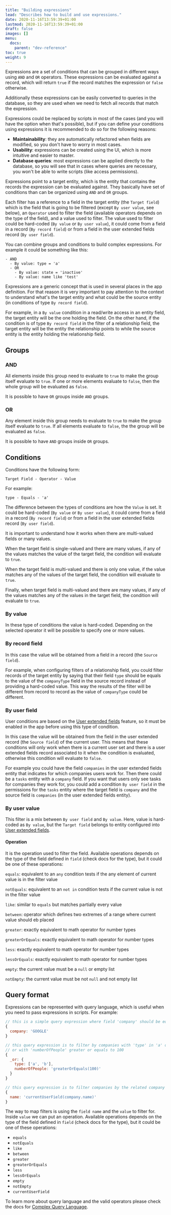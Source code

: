 ```yaml
---
title: "Building expressions"
lead: "Describes how to build and use expressions."
date: 2020-11-16T13:59:39+01:00
lastmod: 2020-11-16T13:59:39+01:00
draft: false
images: []
menu:
  docs:
    parent: "dev-reference"
toc: true
weight: 9
---
```


Expressions are a set of conditions that can be grouped in different ways using `AND` and 
`OR` operators. These expressions can be evaluated against a record, which will return
`true` if the record matches the expression or `false` otherwise.

Additionally these expressions can be easily converted to queries in the database, so they
are used when we need to fetch all records that match the expression.

Expressions could be replaced by scripts in most of the cases (and you will have the option 
when that's possible), but if you can define your conditions using expressions it is recommended
to do so for the following reasons:

- **Maintainability**: they are automatically refactored when fields are modified, so you don't
  have to worry in most cases.
- **Usability**: expressions can be created using the UI, which is more intuitive and easier
  to master.
- **Database queries**: most expressions can be applied directly to the database, so you will
  see that in cases where queries are necessary, you won't be able to write scripts (like
  access permissions).

Expressions point to a target entity, which is the entity that contains the records the
expression can be evaluated against. They basically have set of conditions than can be organized 
using `AND` and `OR` groups.

Each filter has a reference to a field in the target entity (the `Target field`) which is the
field that is going to be filtered (except `By user value`, see below), an `Operator` used to filter the field (available operators
depends on the type of the field), and a value used to filter. The value used to filter could
be hard-coded (`By value` or `By user value`), it could come from a field in a record (`By record field`) or from
a field in the user extended fields record (`By user field`).

You can combine groups and conditions to build complex expressions. For example it could be 
something like this:

```
- AND
  - By value: type = 'a'
  - OR
    - By value: state = 'inactive'
    - By value: name like 'test'
```

Expressions are a generic concept that is used in several places in the app definition. For 
that reason it is very important to pay attention to the context to understand what's the target
entity and what could be the source entity (in conditions of type `By record field`).

For example, in a `By value` condition in a read/write access in an entity field, the target entity
will be the one holding the field. On the other hand, if the condition is of type `By record field` 
in the filter of a relationship field, the target entity will be the entity the relationship points 
to while the source entity is the entity holding the relationship field.

## Groups

### AND

All elements inside this group need to evaluate to `true` to make the group itself
evaluate to `true`. If one or more elements evaluate to `false`, then the whole group will
be evaluated as `false`.

It is possible to have `OR` groups inside `AND` groups.

### OR

Any element inside this group needs to evaluate to `true` to make the group itself
evaluate to `true`. If all elements evaluate to `false`, the the group will be evaluated
as `false`.

It is possible to have `AND` groups inside `OR` groups.

## Conditions

Conditions have the following form:

```
Target Field - Operator - Value
```

For example:

```
type - Equals - 'a'
```

The difference between the types of conditions are how the `Value` is set. It could be
hard-coded (`By value` or `By user value`), it could come from a field in a record (`By record field`) or from
a field in the user extended fields record (`By user field`).

It is important to understand how it works when there are multi-valued fields or many values.

When the target field is single-valued and there are many values, if any of the values matches the
value of the target field, the condition will evaluate to `true`.

When the target field is multi-valued and there is only one value, if the value matches any of 
the values of the target field, the condition will evaluate to `true`.
 
Finally, when target field is multi-valued and there are many values, if any of the values
matches any of the values in the target field, the condition will evaluate to `true`.

### By value

In these type of conditions the value is hard-coded. Depending on the selected operator it will
be possible to specify one or more values.

### By record field

In this case the value will be obtained from a field in a record (the `Source field`).
 
For example, when configuring filters of a relationship field, you could filter records of
the target entity by saying that their field `type` should be equals to the value of the
`companyType` field in the source record instead of providing a hard-coded value. This way
the results of the filter will be different from record to record as the value of `companyType`
could be different.

### By user field

User conditions are based on the [User extended fields]({{site.baseurl}}/app-development-app-settings.html#user-extended-fields)
feature, so it must be enabled in the app before using this type of condition.

In this case the value will be obtained from the field in the user extended record (the `Source field`)
of the current user. This means that these conditions will only work when there is a current user set 
and there is a user extended fields record associated to it when the condition is evaluated, otherwise
this condition will evaluate to `false`.
 
For example you could have the field `companies` in the user extended fields entity that
indicates for which companies users work for. Then there could be a `tasks` entity with a
`company` field. If you want that users only see tasks for companies they work for, you could
add a condition `By user field` in the permissions for the `tasks` entity where the target field is 
`company` and the source field is `companies` (in the user extended fields entity). 

### By user value

This filter is a mix between `By user field` and `By value`. Here, value is hard-coded as `By value`, but 
the `Target field` belongs to entity configured into [User extended fields]({{site.baseurl}}/app-development-app-settings.html#user-extended-fields).

#### Operation

It is the operation used to filter the field. Available operations depends on the type of the field defined in `field` 
(check docs for the type), but it could be one of these operations:

`equals`: equivalent to an `any` condition tests if the any element of current value is in the filter value

`notEquals`: equivalent to an `not in` condition tests if the current value is not in the filter value

`like`: similar to `equals` but matches partially every value

`between`: operator which defines two extremes of a range where current value should eb placed 

`greater`: exactly equivalent to math operator for number types

`greaterOrEquals`: exactly equivalent to math operator for number types

`less`: exactly equivalent to math operator for number types

`lessOrEquals`: exactly equivalent to math operator for number types

`empty`: the current value must be a `null` or empty list

`notEmpty`: the current value must be not `null` and not empty list

## Query format

Expressions can be represented with query language, which is useful when you need to pass expressions in scripts.
For example:

```js
// this is a simple query expression where field 'company' should be equals to 'GOOGLE'
{
  company: 'GOOGLE'
}

// this query expression is to filter by companies with 'type' in 'a' or 'b',
// or with 'numberOfPeople' greater or equals to 100
{
  _or: {
    type: ['a', 'b'],
    numberOfPeople: 'greaterOrEquals(100)'
  }
}

// this query expression is to filter companies by the related company to the logged user
{
  name: 'currentUserField(company.name)'
}
```
The way to map filters is using the `field name` and the `value` to filter for. Inside `value` we can put an operation.
Available operations depends on the type of the field defined in `field` (check docs for the type), but it could be one
of these operations:

- `equals`
- `notEquals`
- `like`
- `between`
- `greater`
- `greaterOrEquals`
- `less`
- `lessOrEquals`
- `empty`
- `notEmpty`
- `currentUserField`

To learn more about query language and the valid operators please check the docs for [Complex Query Language]({{site.baseurl}}/app-development-query-language.html#complex-queries).

